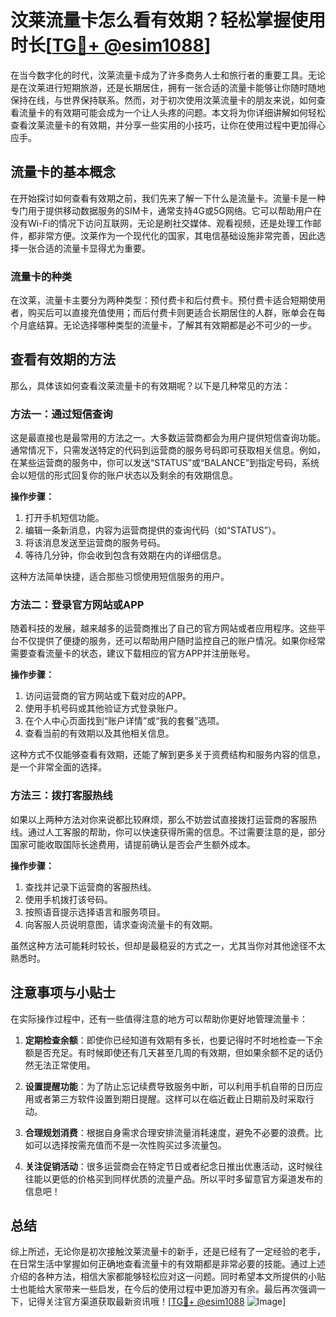 # 汶莱流量卡怎么看有效期？轻松掌握使用时长[[TG💪+ @esim1088](https://t.me/s/esim1088)]

在当今数字化的时代，汶莱流量卡成为了许多商务人士和旅行者的重要工具。无论是在汶莱进行短期旅游，还是长期居住，拥有一张合适的流量卡能够让你随时随地保持在线，与世界保持联系。然而，对于初次使用汶莱流量卡的朋友来说，如何查看流量卡的有效期可能会成为一个让人头疼的问题。本文将为你详细讲解如何轻松查看汶莱流量卡的有效期，并分享一些实用的小技巧，让你在使用过程中更加得心应手。

## 流量卡的基本概念

在开始探讨如何查看有效期之前，我们先来了解一下什么是流量卡。流量卡是一种专门用于提供移动数据服务的SIM卡，通常支持4G或5G网络。它可以帮助用户在没有Wi-Fi的情况下访问互联网，无论是刷社交媒体、观看视频，还是处理工作邮件，都非常方便。汶莱作为一个现代化的国家，其电信基础设施非常完善，因此选择一张合适的流量卡显得尤为重要。

### 流量卡的种类

在汶莱，流量卡主要分为两种类型：预付费卡和后付费卡。预付费卡适合短期使用者，购买后可以直接充值使用；而后付费卡则更适合长期居住的人群，账单会在每个月底结算。无论选择哪种类型的流量卡，了解其有效期都是必不可少的一步。

## 查看有效期的方法

那么，具体该如何查看汶莱流量卡的有效期呢？以下是几种常见的方法：

### 方法一：通过短信查询

这是最直接也是最常用的方法之一。大多数运营商都会为用户提供短信查询功能。通常情况下，只需发送特定的代码到运营商的服务号码即可获取相关信息。例如，在某些运营商的服务中，你可以发送“STATUS”或“BALANCE”到指定号码，系统会以短信的形式回复你的账户状态以及剩余的有效期信息。

**操作步骤：**
1. 打开手机短信功能。
2. 编辑一条新消息，内容为运营商提供的查询代码（如“STATUS”）。
3. 将该消息发送至运营商的服务号码。
4. 等待几分钟，你会收到包含有效期在内的详细信息。

这种方法简单快捷，适合那些习惯使用短信服务的用户。

### 方法二：登录官方网站或APP

随着科技的发展，越来越多的运营商推出了自己的官方网站或者应用程序。这些平台不仅提供了便捷的服务，还可以帮助用户随时监控自己的账户情况。如果你经常需要查看流量卡的状态，建议下载相应的官方APP并注册账号。

**操作步骤：**
1. 访问运营商的官方网站或下载对应的APP。
2. 使用手机号码或其他验证方式登录账户。
3. 在个人中心页面找到“账户详情”或“我的套餐”选项。
4. 查看当前的有效期以及其他相关信息。

这种方式不仅能够查看有效期，还能了解到更多关于资费结构和服务内容的信息，是一个非常全面的选择。

### 方法三：拨打客服热线

如果以上两种方法对你来说都比较麻烦，那么不妨尝试直接拨打运营商的客服热线。通过人工客服的帮助，你可以快速获得所需的信息。不过需要注意的是，部分国家可能收取国际长途费用，请提前确认是否会产生额外成本。

**操作步骤：**
1. 查找并记录下运营商的客服热线。
2. 使用手机拨打该号码。
3. 按照语音提示选择语言和服务项目。
4. 向客服人员说明意图，请求查询流量卡的有效期。

虽然这种方法可能耗时较长，但却是最稳妥的方式之一，尤其当你对其他途径不太熟悉时。

## 注意事项与小贴士

在实际操作过程中，还有一些值得注意的地方可以帮助你更好地管理流量卡：

1. **定期检查余额**：即使你已经知道有效期有多长，也要记得时不时地检查一下余额是否充足。有时候即使还有几天甚至几周的有效期，但如果余额不足的话仍然无法正常使用。

2. **设置提醒功能**：为了防止忘记续费导致服务中断，可以利用手机自带的日历应用或者第三方软件设置到期日提醒。这样可以在临近截止日期前及时采取行动。

3. **合理规划消费**：根据自身需求合理安排流量消耗速度，避免不必要的浪费。比如可以选择按需充值而不是一次性购买过多流量包。

4. **关注促销活动**：很多运营商会在特定节日或者纪念日推出优惠活动，这时候往往能以更低的价格买到同样优质的流量产品。所以平时多留意官方渠道发布的信息吧！

## 总结

综上所述，无论你是初次接触汶莱流量卡的新手，还是已经有了一定经验的老手，在日常生活中掌握如何正确地查看流量卡的有效期都是非常必要的技能。通过上述介绍的各种方法，相信大家都能够轻松应对这一问题。同时希望本文所提供的小贴士也能给大家带来一些启发，在今后的使用过程中更加游刃有余。最后再次强调一下，记得关注官方渠道获取最新资讯哦！[[TG💪+ @esim1088](https://t.me/s/esim1088) ![Image](https://i.postimg.cc/4NQfJmqS/Snipaste-2025-05-13-00-14-12.png)]